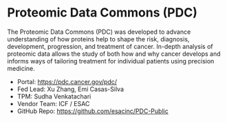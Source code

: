 # Proteomic Data Commons (PDC)

The Proteomic Data Commons (PDC) was developed to advance understanding of how proteins help to shape the risk, diagnosis, development, progression, and treatment of cancer. In-depth analysis of proteomic data allows the study of both how and why cancer develops and informs ways of tailoring treatment for individual patients using precision medicine.

- Portal: https://pdc.cancer.gov/pdc/
- Fed Lead: Xu Zhang, Emi Casas-Silva
- TPM: Sudha Venkatachari
- Vendor Team: ICF / ESAC
- GitHub Repo: https://github.com/esacinc/PDC-Public